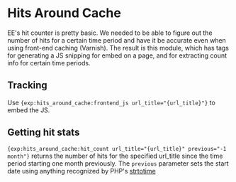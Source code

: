 # Hits Around Cache

EE's hit counter is pretty basic. We needed to be able to figure out the number of hits for a certain time period and have it be accurate even when using front-end caching (Varnish).  The result is this module, which has tags for generating a JS snipping for embed on a page, and for extracting count info for certain time periods.

## Tracking

Use `{exp:hits_around_cache:frontend_js url_title="{url_title}"}` to embed the JS.

## Getting hit stats

`{exp:hits_around_cache:hit_count url_title="{url_title}" previous="-1 month"}` returns the number of hits for the specified url_title since the time period starting one month previously.  The `previous` parameter sets the start date using anything recognized by PHP's [strtotime](http://php.net/manual/en/function.strtotime.php)

